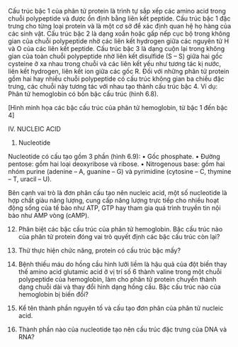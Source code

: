 Cấu trúc bậc 1 của phân tử protein là trình tự sắp xếp các amino acid trong chuỗi polypeptide và được ổn định bằng liên kết peptide. Cấu trúc bậc 1 đặc trưng cho từng loại protein và là một cơ sở để xác định quan hệ họ hàng của các sinh vật. Cấu trúc bậc 2 là dạng xoắn hoặc gấp nếp cục bộ trong không gian của chuỗi polypeptide nhờ các liên kết hydrogen giữa các nguyên tử H và O của các liên kết peptide. Cấu trúc bậc 3 là dạng cuộn lại trong không gian của toàn chuỗi polypeptide nhờ liên kết disulfide (S – S) giữa hai gốc cysteine ở xa nhau trong chuỗi và các liên kết yếu như tương tác kị nước, liên kết hydrogen, liên kết ion giữa các gốc R. Đối với những phân tử protein gồm hai hay nhiều chuỗi polypeptide có cấu trúc không gian ba chiều đặc trưng, các chuỗi này tương tác với nhau tạo thành cấu trúc bậc 4. Ví dụ: Phân tử hemoglobin có bốn bậc cấu trúc (hình 6.8).

[Hình minh họa các bậc cấu trúc của phân tử hemoglobin, từ bậc 1 đến bậc 4]

IV. NUCLEIC ACID

1. Nucleotide

Nucleotide có cấu tạo gồm 3 phần (hình 6.9):
• Gốc phosphate.
• Đường pentose: gồm hai loại deoxyribose và ribose.
• Nitrogenous base: gồm hai nhóm purine (adenine – A, guanine – G) và pyrimidine (cytosine – C, thymine – T, uracil – U).

Bên cạnh vai trò là đơn phân cấu tạo nên nucleic acid, một số nucleotide là hợp chất giàu năng lượng, cung cấp năng lượng trực tiếp cho nhiều hoạt động sống của tế bào như ATP, GTP hay tham gia quá trình truyền tin nội bào như AMP vòng (cAMP).

12. Phân biệt các bậc cấu trúc của phân tử hemoglobin. Bậc cấu trúc nào của phân tử protein đóng vai trò quyết định các bậc cấu trúc còn lại?

13. Thử thực hiện chức năng, protein có cấu trúc bậc mấy?

3. Bệnh thiếu máu do hồng cầu hình lưỡi liềm là hậu quả của đột biến thay thế amino acid glutamic acid ở vị trí số 6 thành valine trong một chuỗi polypeptide của hemoglobin, làm cho phân tử protein chuyển thành dạng chuỗi dài và thay đổi hình dạng hồng cầu. Bậc cấu trúc nào của hemoglobin bị biến đổi?

14. Kể tên thành phần nguyên tố và cấu tạo đơn phân của phân tử nucleic acid.

15. Thành phần nào của nucleotide tạo nên cấu trúc đặc trưng của DNA và RNA?